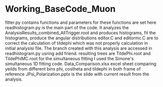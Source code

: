 # Working_BaseCode_Muon
fitter.py contains functions and parameters for these functions are set here
readhistogram.py is the main part of the code. It analyzes the AnalysisResults_combined_AllTrigger.root and produces histograms, fit the histograms, produce the angular distributions
editor.C and editormc.C are to correct the calculation of tildephi which was not properly calculation in initial analysisi file. The branch created with this analysis are accessed in readhistogram.py usring add friend. resulting trees are TildePhi.root and TildePhiMC.root
for the simultaneous fitting I used the Simone's simultaneous 1D fitting code.
Data_Comparison.xlsx excel sheet comparing yeilds from different bins phi, costheta and tildephi in both frame of reference
JPsi_Polarization.pptx is the slide with current result from the analysis.
